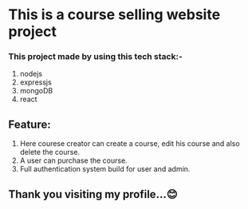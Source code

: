 # This is a course selling website project
### This project made by using this tech stack:-
1. nodejs
2. expressjs
3. mongoDB
4. react

## Feature:
1. Here courese creator can create a course, edit his course and also delete the course.
2. A user can purchase the course.
3. Full authentication system build for user and admin.
## Thank you visiting my profile...😊
